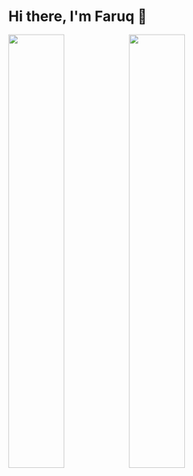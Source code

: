 # Hi there, I'm Faruq 👋
<img align="left" width="47%" src= "https://github-readme-stats.vercel.app/api?username=Faruqoloyede&show_icons=true&theme=radical"/>
<img align="left" width="47%" src= "https://github-readme-stats.vercel.app/api/top-langs/?username=Faruqoloyede&layout=compact"/>

